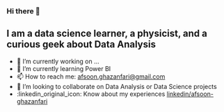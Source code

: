 ### Hi there 👋
## I am a data science learner, a physicist, and a curious geek about Data Analysis

- 🔭 I’m currently working on ...
- 🌱 I’m currently learning Power BI
- 📫 How to reach me: afsoon.ghazanfari@gmail.com
- 🤝 I’m looking to collaborate on Data Analysis or Data Science projects
- :linkedin_original_icon: Know about my experiences [linkedin/afsoon-ghazanfari](https://www.linkedin.com/in/afsoon-ghazanfari/)
